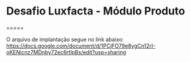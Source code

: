 # Desafio Luxfacta - Módulo Produto
=====

O arquivo de implantação segue no link abaixo:
<br>
https://docs.google.com/document/d/1PCjFO79e8ygCn12rI-oKENicnz7MDnby72ec6rtlpBs/edit?usp=sharing
    	
